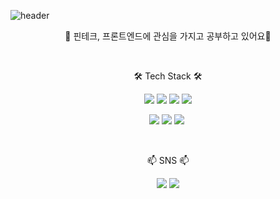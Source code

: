 ![header](https://capsule-render.vercel.app/api?type=waving&text=Welcome&desc=to&nbsp;silverain's&nbsp;github&descAlign=80&fontColor=ffff&height=200)

<p align="center"> 🌱 핀테크, 프론트엔드에 관심을 가지고 공부하고 있어요🌱</p>
<br/>

<p align="center"> 🛠️ Tech Stack 🛠️</p>
<p align="center"><img src="https://img.shields.io/badge/React-61DAFB?style=flat-square&logo=React&logoColor=white"/>&nbsp;<img src="https://img.shields.io/badge/TypeScript-3178C6?style=flat-square&logo=TypeScript&logoColor=white"/>&nbsp;<img src="https://img.shields.io/badge/Recoil-3578E5?style=flat-square&logo=Recoil&logoColor=white"/>&nbsp;<img src="https://img.shields.io/badge/ReactQuery-FF4154?style=flat-square&logo=ReactQuery&logoColor=white"/></p>
<p align="center"><img src="https://img.shields.io/badge/Next.js-000000?style=flat-square&logo=Next.js&logoColor=white"/>&nbsp;<img src="https://img.shields.io/badge/javascript-F7DF1E?style=flat-square&logo=javascript&logoColor=white"/>&nbsp;<img src="https://img.shields.io/badge/python-3776AB?style=flat-square&logo=python&logoColor=white"/>&nbsp;</p>
                                                                                                                                                                                                                                                    <br/>
<p align="center"> 📫 SNS 📫</p>
<p align="center"><img href="https://velog.io/@ekdldkaa/posts"  src="https://img.shields.io/badge/Velog-20C997?style=flat-square&logo=Velog&logoColor=white"/>&nbsp;<img src="https://img.shields.io/badge/ekdldkaa@naver.com-EA4335?style=flat-square&logo=Gmail&logoColor=white"/></p>
<br/>

